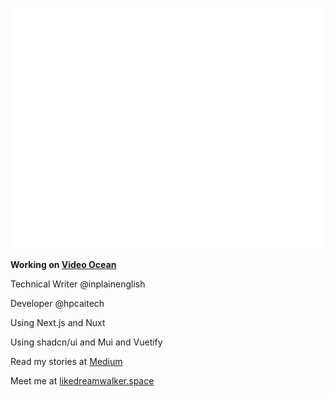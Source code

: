 ![Metrics](/github-metrics.svg)

**Working on [Video Ocean](https://video-ocean.com/)**

Technical Writer @inplainenglish

Developer @hpcaitech

Using Next.js and Nuxt

Using shadcn/ui and Mui and Vuetify

Read my stories at [Medium](https://stories.ldwid.com/)

Meet me at [likedreamwalker.space](https://likedreamwalker.space/)


